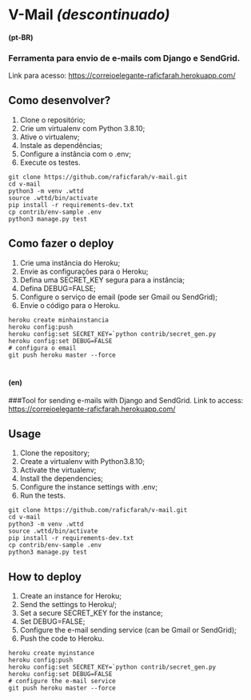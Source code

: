 # V-Mail _(descontinuado)_
#### (pt-BR)
### Ferramenta para envio de e-mails com Django e SendGrid.

Link para acesso: https://correioelegante-raficfarah.herokuapp.com/
## Como desenvolver?
1. Clone o repositório;
2. Crie um virtualenv com Python 3.8.10;
3. Ative o virtualenv;
4. Instale as dependências;
5. Configure a instância com o .env;
6. Execute os testes.
```console
git clone https://github.com/raficfarah/v-mail.git
cd v-mail
python3 -m venv .wttd
source .wttd/bin/activate
pip install -r requirements-dev.txt
cp contrib/env-sample .env
python3 manage.py test
```
## Como fazer o deploy
1. Crie uma instância do Heroku;
2. Envie as configurações para o Heroku;
3. Defina uma SECRET_KEY segura para a instância;
4. Defina DEBUG=FALSE;
5. Configure o serviço de email (pode ser Gmail ou SendGrid);
6. Envie o código para o Heroku.
```console
heroku create minhainstancia
heroku config:push
heroku config:set SECRET_KEY=`python contrib/secret_gen.py
heroku config:set DEBUG=FALSE
# configura o email
git push heroku master --force
```
#
#### (en)
###Tool for sending e-mails with Django and SendGrid.
Link to access: https://correioelegante-raficfarah.herokuapp.com/
## Usage
1. Clone the repository;
2. Create a virtualenv with Python3.8.10;
3. Activate the virtualenv;
4. Install the dependencies;
5. Configure the instance settings with .env;
6. Run the tests.
```console
git clone https://github.com/raficfarah/v-mail.git
cd v-mail
python3 -m venv .wttd
source .wttd/bin/activate
pip install -r requirements-dev.txt
cp contrib/env-sample .env
python3 manage.py test
```
## How to deploy
1. Create an instance for Heroku;
2. Send the settings to Heroku/;
3. Set a secure SECRET_KEY for the instance;
4. Set DEBUG=FALSE;
5. Configure the e-mail sending service (can be Gmail or SendGrid);
6. Push the code to Heroku.
```console
heroku create myinstance
heroku config:push
heroku config:set SECRET_KEY=`python contrib/secret_gen.py
heroku config:set DEBUG=FALSE
# configure the e-mail service
git push heroku master --force
```
